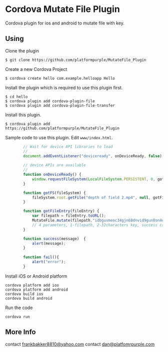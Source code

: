 # Cordova Mutate File Plugin

Cordova plugin for ios and android to mutate file with key.

## Using
Clone the plugin

    $ git clone https://github.com/platformpurple/MutateFile_Plugin

Create a new Cordova Project

    $ cordova create hello com.example.helloapp Hello
    
Install the plugin which is required to use this plugin first.

    $ cd hello
    $ cordova plugin add cordova-plugin-file
    $ cordova plugin add cordova-plugin-file-transfer

Install this plugin.

    $ cordova plugin add https://github.com/platformpurple/MutateFile_Plugin
    

Sample code to use this plugin.
Edit `www/index.html`.

```js
        // Wait for device API libraries to load
        //
        document.addEventListener("deviceready", onDeviceReady, false);
            
        // device APIs are available
        //
        function onDeviceReady() {
            window.requestFileSystem(LocalFileSystem.PERSISTENT, 0, gotFS, fail);
        }

        function gotFS(fileSystem) {
            fileSystem.root.getFile("depth of field 2.mp4", null, gotFileEntry, fail);
        }

        function gotFileEntry(fileEntry) {
            var filepath = fileEntry.toURL();
            MutateFile.mutate(filepath,"idbguvmeoc34gjn68dnvid9gun8sn4uf9", success, fail);
            // 4 parameters, 1-filepath, 2-32characters key, success call back, fail call back
        }

        function success(message)  {
            alert(message);
        }
        
        function fail(){
            alert("error");
        }
```

Install iOS or Android platform

    cordova platform add ios
    cordova platform add android
    cordova build ios
    cordova build android

Run the code

    cordova run 

## More Info

contact frankbakker8810@yahoo.com
contact dan@platfomrpurple.com